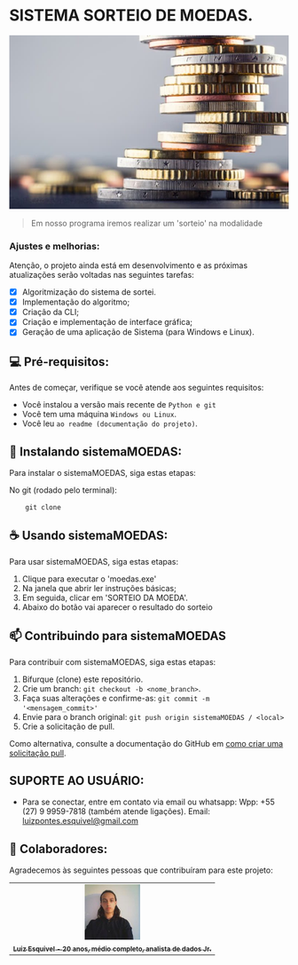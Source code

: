 # SISTEMA SORTEIO DE MOEDAS.

<img src="moedas.png" alt="exemplo imagem">

> Em nosso programa iremos realizar um 'sorteio' na modalidade 

### Ajustes e melhorias:

Atenção, o projeto ainda está em desenvolvimento e as próximas atualizações serão voltadas nas seguintes tarefas:

- [x] Algoritmização do sistema de sortei.
- [x] Implementação do algoritmo;
- [x] Criação da CLI;
- [x] Criação e implementação de interface gráfica;
- [x] Geração de uma aplicação de Sistema (para Windows e Linux).

## 💻 Pré-requisitos:

Antes de começar, verifique se você atende aos seguintes requisitos:
* Você instalou a versão mais recente de `Python e git`
* Você tem uma máquina `Windows ou Linux`.
* Você leu `ao readme (documentação do projeto)`.

## 🚀 Instalando sistemaMOEDAS:

Para instalar o sistemaMOEDAS, siga estas etapas:

No git (rodado pelo terminal):
```
    git clone 
```

## ☕ Usando sistemaMOEDAS:

Para usar sistemaMOEDAS, siga estas etapas:

1. Clique para executar o 'moedas.exe'
2. Na janela que abrir ler instruções básicas;
3. Em seguida, clicar em 'SORTEIO DA MOEDA'.
4. Abaixo do botão vai aparecer o resultado do sorteio

## 📫 Contribuindo para sistemaMOEDAS
Para contribuir com sistemaMOEDAS, siga estas etapas:

1. Bifurque (clone) este repositório.
2. Crie um branch: `git checkout -b <nome_branch>`.
3. Faça suas alterações e confirme-as: `git commit -m '<mensagem_commit>'`
4. Envie para o branch original: `git push origin sistemaMOEDAS / <local>`
5. Crie a solicitação de pull.

Como alternativa, consulte a documentação do GitHub em [como criar uma solicitação pull](https://help.github.com/en/github/collaborating-with-issues-and-pull-requests/creating-a-pull-request).

## SUPORTE AO USUÁRIO:
- Para se conectar, entre em contato via email ou whatsapp:
    Wpp: +55 (27) 9 9959-7818 (também atende ligações).
    Email: luizpontes.esquivel@gmail.com

## 🤝 Colaboradores:

Agradecemos às seguintes pessoas que contribuíram para este projeto:

<table>
  <tr>
    <td align="center">
      <a href="#">
        <img src="luiz.png" width="100px;" alt="Foto de Luiz Esquivel"/><br>
        <sub>
          <b>Luiz Esquivel - 20 anos, médio completo, analista de dados Jr.</b>
        </sub>
      </a>
    </td>
  </tr>
</table>